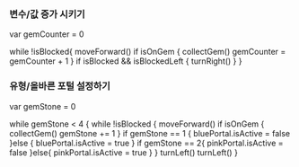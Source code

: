 ### 변수/값 증가 시키기

var gemCounter = 0

while !isBlocked{
    moveForward()
    if isOnGem {
        collectGem()
        gemCounter = gemCounter + 1
    }
    if isBlocked && isBlockedLeft {
        turnRight()
    }
}


### 유형/올바른 포털 설정하기

var gemStone = 0

while gemStone < 4 {
    while !isBlocked {
        moveForward()
        if isOnGem {
            collectGem()
            gemStone += 1
        }
        if gemStone == 1 {
            bluePortal.isActive = false 
        }else {
            bluePortal.isActive = true
        }
        if gemStone == 2{
            pinkPortal.isActive = false
        }else{
            pinkPortal.isActive = true
        }
    }
    turnLeft()
    turnLeft()
}

